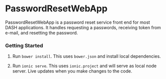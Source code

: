 PasswordResetWebApp
===========

PasswordResetWebApp is a password reset service front end for most DASH applications. It handles requesting a passwords, receiving token from e-mail, and resetting the password.

### Getting Started
1. Run `bower install`. This uses `bower.json` and install local dependencies.

2. Run `ionic serve`. This uses `ionic.project` and will serve as local node server. Live updates when you make changes to the code.
